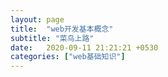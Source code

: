 ```yaml
---
layout: page
title:  "web开发基本概念"
subtitle: "菜鸟上路"
date:   2020-09-11 21:21:21 +0530
categories: ["web基础知识"]
---
```








